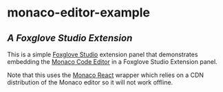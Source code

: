 # monaco-editor-example

## _A Foxglove Studio Extension_

This is a simple [Foxglove Studio](http://foxglove.dev/studio) extension panel that demonstrates
embedding the [Monaco Code Editor](https://microsoft.github.io/monaco-editor/) in a Foxglove Studio
Extension panel.

Note that this uses the [Monaco React](https://github.com/suren-atoyan/monaco-react) wrapper which
relies on a CDN distribution of the Monaco editor so it will not work offline.
